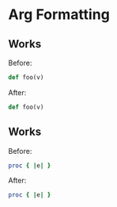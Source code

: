 # Arg Formatting

## Works

Before:

```ruby
def foo(v)
```

After:

```ruby
def foo(v)
```

## Works

Before:

```ruby
proc { |e| }
```

After:

```ruby
proc { |e| }
```
